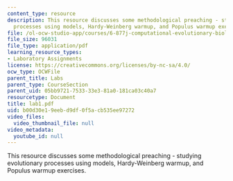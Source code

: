 ```yaml
---
content_type: resource
description: This resource discusses some methodological preaching - studying evolutionary
  processes using models, Hardy-Weinberg warmup, and Populus warmup exercises.
file: /ol-ocw-studio-app/courses/6-877j-computational-evolutionary-biology-fall-2005/b00d30e19eebd9df0f5acb535ee97272_lab1.pdf
file_size: 96031
file_type: application/pdf
learning_resource_types:
- Laboratory Assignments
license: https://creativecommons.org/licenses/by-nc-sa/4.0/
ocw_type: OCWFile
parent_title: Labs
parent_type: CourseSection
parent_uid: 05bb9721-7533-33e3-81a0-181ca03c40a7
resourcetype: Document
title: lab1.pdf
uid: b00d30e1-9eeb-d9df-0f5a-cb535ee97272
video_files:
  video_thumbnail_file: null
video_metadata:
  youtube_id: null
---
```

This resource discusses some methodological preaching - studying evolutionary processes using models, Hardy-Weinberg warmup, and Populus warmup exercises.
